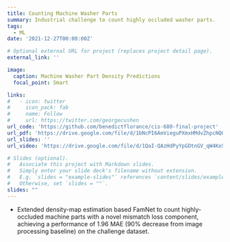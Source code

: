 ```yaml
---
title: Counting Machine Washer Parts
summary: Industrial challenge to count highly occluded washer parts.
tags:
  - ML
date: '2021-12-27T00:00:00Z'

# Optional external URL for project (replaces project detail page).
external_link: ''

image:
  caption: Machine Washer Part Density Predictions
  focal_point: Smart

links:
#   - icon: twitter
#     icon_pack: fab
#     name: Follow
#     url: https://twitter.com/georgecushen
url_code: 'https://github.com/benedictflorance/cis-680-final-project'
url_pdf: 'https://drive.google.com/file/d/1bNcPI6AmVieguPXmxHMdvZhpcNQQ9Qbc/view?usp=sharing'
url_slides: ''
url_video: 'https://drive.google.com/file/d/1QaI-QAzHdPyYpGDtnGV_qW4KoSf-Qgr4/view?usp=sharing'

# Slides (optional).
#   Associate this project with Markdown slides.
#   Simply enter your slide deck's filename without extension.
#   E.g. `slides = "example-slides"` references `content/slides/example-slides.md`.
#   Otherwise, set `slides = ""`.
slides: ""
---
```


- Extended density-map estimation based FamNet to count highly-occluded machine parts with a novel mismatch loss
component, achieving a performance of 1.96 MAE (90% decrease from image processing baseline) on the challenge dataset.